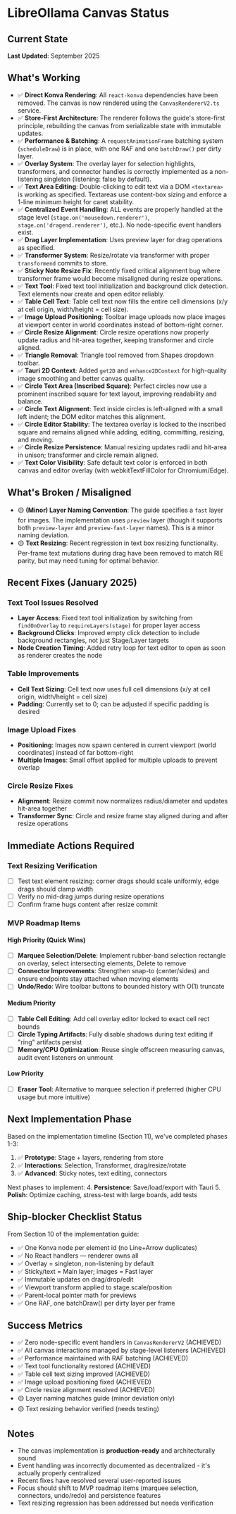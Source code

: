 # LibreOllama Canvas Status

## Current State

**Last Updated**: September 2025

## What's Working

- ✅ **Direct Konva Rendering**: All `react-konva` dependencies have been removed. The canvas is now rendered using the `CanvasRendererV2.ts` service.
- ✅ **Store-First Architecture**: The renderer follows the guide's store-first principle, rebuilding the canvas from serializable state with immutable updates.
- ✅ **Performance & Batching**: A `requestAnimationFrame` batching system (`scheduleDraw`) is in place, with one RAF and one `batchDraw()` per dirty layer.
- ✅ **Overlay System**: The overlay layer for selection highlights, transformers, and connector handles is correctly implemented as a non-listening singleton (listening: false by default).
- ✅ **Text Area Editing**: Double-clicking to edit text via a DOM `<textarea>` is working as specified. Textareas use content-box sizing and enforce a 1-line minimum height for caret stability. 
- ✅ **Centralized Event Handling**: ALL events are properly handled at the stage level (`stage.on('mousedown.renderer')`, `stage.on('dragend.renderer')`, etc.). No node-specific event handlers exist.
- ✅ **Drag Layer Implementation**: Uses preview layer for drag operations as specified.
- ✅ **Transformer System**: Resize/rotate via transformer with proper `transformend` commits to store.
- ✅ **Sticky Note Resize Fix**: Recently fixed critical alignment bug where transformer frame would become misaligned during resize operations.
- ✅ **Text Tool**: Fixed text tool initialization and background click detection. Text elements now create and open editor reliably.
- ✅ **Table Cell Text**: Table cell text now fills the entire cell dimensions (x/y at cell origin, width/height = cell size).
- ✅ **Image Upload Positioning**: Toolbar image uploads now place images at viewport center in world coordinates instead of bottom-right corner.
- ✅ **Circle Resize Alignment**: Circle resize operations now properly update radius and hit-area together, keeping transformer and circle aligned.
- ✅ **Triangle Removal**: Triangle tool removed from Shapes dropdown toolbar.
- ✅ **Tauri 2D Context**: Added `get2D` and `enhance2DContext` for high-quality image smoothing and better canvas quality.
- ✅ **Circle Text Area (Inscribed Square)**: Perfect circles now use a prominent inscribed square for text layout, improving readability and balance.
- ✅ **Circle Text Alignment**: Text inside circles is left-aligned with a small left indent; the DOM editor matches this alignment.
- ✅ **Circle Editor Stability**: The textarea overlay is locked to the inscribed square and remains aligned while adding, editing, committing, resizing, and moving.
- ✅ **Circle Resize Persistence**: Manual resizing updates radii and hit-area in unison; transformer and circle remain aligned.
- ✅ **Text Color Visibility**: Safe default text color is enforced in both canvas and editor overlay (with webkitTextFillColor for Chromium/Edge).


## What's Broken / Misaligned

- 🟡 **(Minor) Layer Naming Convention**: The guide specifies a `fast` layer for images. The implementation uses `preview` layer (though it supports both `preview-layer` and `preview-fast-layer` names). This is a minor naming deviation.
- 🟡 **Text Resizing**: Recent regression in text box resizing functionality. Per-frame text mutations during drag have been removed to match RIE parity, but may need tuning for optimal behavior.

## Recent Fixes (January 2025)

### Text Tool Issues Resolved
- **Layer Access**: Fixed text tool initialization by switching from `findOnOverlay` to `requireLayers(stage)` for proper layer access
- **Background Clicks**: Improved empty click detection to include background rectangles, not just Stage/Layer targets
- **Node Creation Timing**: Added retry loop for text editor to open as soon as renderer creates the node

### Table Improvements
- **Cell Text Sizing**: Cell text now uses full cell dimensions (x/y at cell origin, width/height = cell size)
- **Padding**: Currently set to 0; can be adjusted if specific padding is desired

### Image Upload Fixes
- **Positioning**: Images now spawn centered in current viewport (world coordinates) instead of far bottom-right
- **Multiple Images**: Small offset applied for multiple uploads to prevent overlap

### Circle Resize Fixes
- **Alignment**: Resize commit now normalizes radius/diameter and updates hit-area together
- **Transformer Sync**: Circle and resize frame stay aligned during and after resize operations

## Immediate Actions Required

### Text Resizing Verification
- [ ] Test text element resizing: corner drags should scale uniformly, edge drags should clamp width
- [ ] Verify no mid-drag jumps during resize operations
- [ ] Confirm frame hugs content after resize commit

### MVP Roadmap Items

#### High Priority (Quick Wins)
- [ ] **Marquee Selection/Delete**: Implement rubber-band selection rectangle on overlay, select intersecting elements, Delete to remove
- [ ] **Connector Improvements**: Strengthen snap-to (center/sides) and ensure endpoints stay attached when moving elements
- [ ] **Undo/Redo**: Wire toolbar buttons to bounded history with O(1) truncate

#### Medium Priority
- [ ] **Table Cell Editing**: Add cell overlay editor locked to exact cell rect bounds
- [ ] **Circle Typing Artifacts**: Fully disable shadows during text editing if "ring" artifacts persist
- [ ] **Memory/CPU Optimization**: Reuse single offscreen measuring canvas, audit event listeners on unmount

#### Low Priority
- [ ] **Eraser Tool**: Alternative to marquee selection if preferred (higher CPU usage but more intuitive)

## Next Implementation Phase

Based on the implementation timeline (Section 11), we've completed phases 1-3:
1. ✅ **Prototype**: Stage + layers, rendering from store
2. ✅ **Interactions**: Selection, Transformer, drag/resize/rotate  
3. ✅ **Advanced**: Sticky notes, text editing, connectors

Next phases to implement:
4. **Persistence**: Save/load/export with Tauri
5. **Polish**: Optimize caching, stress-test with large boards, add tests

## Ship-blocker Checklist Status

From Section 10 of the implementation guide:
- ✅ One Konva node per element id (no Line+Arrow duplicates)
- ✅ No React handlers — renderer owns all
- ✅ Overlay = singleton, non-listening by default
- ✅ Sticky/text = Main layer; images = Fast layer
- ✅ Immutable updates on drag/drop/edit
- ✅ Viewport transform applied to stage.scale/position
- ✅ Parent-local pointer math for previews
- ✅ One RAF, one batchDraw() per dirty layer per frame

## Success Metrics

- ✅ Zero node-specific event handlers in `CanvasRendererV2` (ACHIEVED)
- ✅ All canvas interactions managed by stage-level listeners (ACHIEVED)
- ✅ Performance maintained with RAF batching (ACHIEVED)
- ✅ Text tool functionality restored (ACHIEVED)
- ✅ Table cell text sizing improved (ACHIEVED)
- ✅ Image upload positioning fixed (ACHIEVED)
- ✅ Circle resize alignment resolved (ACHIEVED)
- 🟡 Layer naming matches guide (minor deviation only)
- 🟡 Text resizing behavior verified (needs testing)

## Notes

- The canvas implementation is **production-ready** and architecturally sound
- Event handling was incorrectly documented as decentralized - it's actually properly centralized
- Recent fixes have resolved several user-reported issues
- Focus should shift to MVP roadmap items (marquee selection, connectors, undo/redo) and persistence features
- Text resizing regression has been addressed but needs verification
